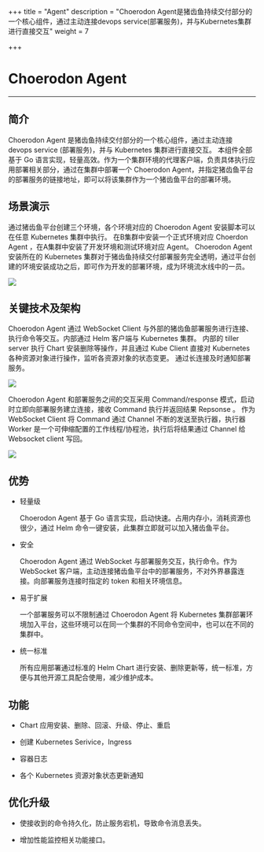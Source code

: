 ﻿+++
title = "Agent"
description = "Choerodon Agent是猪齿鱼持续交付部分的一个核心组件，通过主动连接devops service(部署服务)，并与Kubernetes集群进行直接交互"
weight = 7

+++

# Choerodon  Agent
---

## 简介

Choerodon Agent 是猪齿鱼持续交付部分的一个核心组件，通过主动连接 devops service (部署服务)，并与 Kubernetes 集群进行直接交互。
本组件全部基于 Go 语言实现，轻量高效。作为一个集群环境的代理客户端，负责具体执行应用部署相关部分，通过在集群中部署一个 Choerodon Agent，并指定猪齿鱼平台的部署服务的链接地址，即可以将该集群作为一个猪齿鱼平台的部署环境。

## 场景演示
通过猪齿鱼平台创建三个环境，各个环境对应的 Choerodon Agent 安装脚本可以在任意 Kubernetes 集群中执行。
在B集群中安装一个正式环境对应 Choerdon Agent ，在A集群中安装了开发环境和测试环境对应 Agent。
Choerodon Agent 安装所在的 Kubernetes 集群对于猪齿鱼持续交付部署服务完全透明，通过平台创建的环境安装成功之后，即可作为开发的部署环境，成为环境流水线中的一员。

 ![](/docs/concept/image/p3.png) 


## 关键技术及架构

Choerodon Agent 通过 WebSocket Client 与外部的猪齿鱼部署服务进行连接、执行命令等交互。内部通过 Helm 客户端与 Kubernetes 集群。
内部的 tiller server 执行 Chart 安装删除等操作，并且通过 Kube Client 直接对 Kubernetes 各种资源对象进行操作，监听各资源对象的状态变更。
通过长连接及时通知部署服务。

 ![](/docs/concept/image/p1.png) 


Choerodon Agent 和部署服务之间的交互采用 Command/response 模式，启动时立即向部署服务建立连接，接收 Command 执行并返回结果 Repsonse 。
作为 WebSocket Client 将 Command 通过 Channel 不断的发送至执行器，执行器 Worker 是一个可伸缩配置的工作线程/协程池，执行后将结果通过 Channel 给 Websocket client 写回。

 ![](/docs/concept/image/p2.png) 


## 优势

 - 轻量级
 
      Choerodon Agent 基于 Go 语言实现，启动快速。占用内存小，消耗资源也很少，通过 Helm 命令一键安装，此集群立即就可以加入猪齿鱼平台。

 - 安全
 
     Choerodon Agent 通过 WebSocket 与部署服务交互，执行命令。作为 WebSocket 客户端，主动连接猪齿鱼平台中的部署服务，不对外界暴露连接。向部署服务连接时指定的 token 和相关环境信息。

 - 易于扩展
 
    一个部署服务可以不限制通过 Choerodon Agent 将 Kubernetes 集群部署环境加入平台，这些环境可以在同一个集群的不同命令空间中，也可以在不同的集群中。
 
 - 统一标准
 
     所有应用部署通过标准的 Helm Chart 进行安装、删除更新等，统一标准，方便与其他开源工具配合使用，减少维护成本。

## 功能

* Chart 应用安装、删除、回滚、升级、停止、重启

* 创建 Kubernetes Serivice，Ingress

* 容器日志
 
* 各个 Kubernetes 资源对象状态更新通知

## 优化升级

* 使接收到的命令持久化，防止服务宕机，导致命令消息丢失。

* 增加性能监控相关功能接口。




